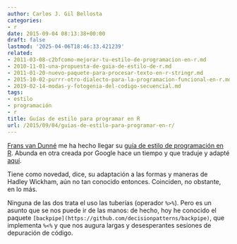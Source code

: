 ```yaml
---
author: Carlos J. Gil Bellosta
categories:
- r
date: 2015-09-04 08:13:38+00:00
draft: false
lastmod: '2025-04-06T18:46:33.421239'
related:
- 2011-03-08-c2bfcomo-mejorar-tu-estilo-de-programacion-en-r.md
- 2010-11-01-una-propuesta-de-guia-de-estilo-de-r.md
- 2011-01-20-nuevo-paquete-para-procesar-texto-en-r-stringr.md
- 2015-10-02-purrr-otro-dialecto-para-la-programacion-funcional-en-r.md
- 2019-02-14-modas-y-fotogenia-del-codigo-secuencial.md
tags:
- estilo
- programación
- r
title: Guías de estilo para programar en R
url: /2015/09/04/guias-de-estilo-para-programar-en-r/
---
```


[Frans van Dunné](https://twitter.com/fransvandunne) me ha hecho llegar su [guía de estilo de programación en R](https://rpubs.com/FvD/guia-estilo-r). Abunda en otra creada por Google hace un tiempo y que traduje y adapté [aquí](http://www.datanalytics.com/2014/01/27/guia-de-estilo-de-r-de-google/).

Tiene como novedad, dice, su adaptación a las formas y maneras de Hadley Wickham, aún no tan conocido entonces. Coinciden, no obstante, en lo más.

Ninguna de las dos trata el uso las tuberías (operador `%>%`). Pero es un asunto que se nos puede ir de las manos: de hecho, hoy he conocido el paquete `[backpipe](https://github.com/decisionpatterns/backpipe)`, que implementa `%<%` y que nos augura largas y desesperantes sesiones de depuración de código.
